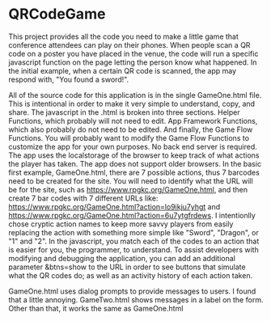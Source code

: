 ﻿# QRCodeGame
This project provides all the code you need to make a little game that conference attendees can play on their phones.  When people scan a QR code on a poster you have placed in the venue, the code will run a specific javascript function on the page letting the person know what happened.  In the initial example, when a certain QR code is scanned, the app may respond with, "You found a sword!".

All of the source code for this application is in the single GameOne.html file.  This is intentional in order to make it very simple to understand, copy, and share.  The javascript in the .html is broken into three sections.  Helper Functions, which probably will not need to edit.  App Framework Functions, which also probably do not need to be edited.  And finally, the Game Flow Functions.  You will probably want to modify the Game Flow Functions to customize the app for your own purposes.
No back end server is required.  The app uses the localstorage of the browser to keep track of what actions the player has taken.  The app does not support older browsers.
In the basic first example, GameOne.html, there are 7 possible actions, thus 7 barcodes need to be created for the site.  You will need to identify what the URL will be for the site, such as https://www.rpgkc.org/GameOne.html, and then create 7 bar codes with 7 different URLs like: https://www.rpgkc.org/GameOne.html?action=lo9ikju7yhgt  and https://www.rpgkc.org/GameOne.html?action=6u7ytgfrdews.
I intentionlly chose cryptic action names to keep more savvy players from easily replacing the action with something more simple like "Sword", "Dragon", or "1" and "2".  In the javascript, you match each of the codes to an action that is easier for you, the programmer, to understand.
To assist developers with modifying and debugging the application, you can add an additional parameter &btns=show to the URL in order to see buttons that simulate what the QR codes do; as well as an activity history of each action taken.

GameOne.html uses dialog prompts to provide messages to users.  I found that a little annoying.
GameTwo.html shows messages in a label on the form.  Other than that, it works the same as GameOne.html
